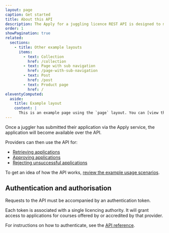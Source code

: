 ```yaml
---
layout: page
caption: Get started
title: About this API
description: The Apply for a juggling licence REST API is designed to make interacting with the licencing server quick and easy.
order: 1
showPagination: true
related:
  sections:
    - title: Other example layouts
      items:
        - text: Collection
          href: /collection
        - text: Page with sub navigation
          href: /page-with-sub-navigation
        - text: Post
          href: /post
        - text: Product page
          href: /
eleventyComputed:
  aside:
    title: Example layout
    content: |
      This is an example page using the `page` layout. You can [view the source used to create this page on GitHub]({{ viewSource }}).
---
```


Once a juggler has submitted their application via the Apply service, the application will become available over the API.

Providers can then use the API for:

- [Retrieving applications](#)
- [Approving applications](#)
- [Rejecting unsuccessful applications](#)

To get an idea of how the API works, [review the example usage scenarios](#).

## Authentication and authorisation

Requests to the API must be accompanied by an authentication token.

Each token is associated with a single licencing authority. It will grant access to applications for courses offered by or accredited by that provider.

For instructions on how to authenticate, see the [API reference](#).
